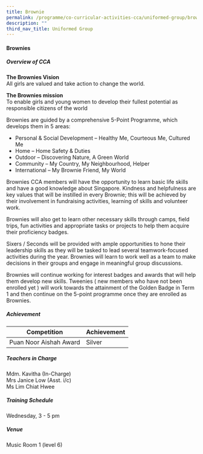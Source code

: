 ```yaml
---
title: Brownie
permalink: /programme/co-curricular-activities-cca/uniformed-group/brownie/
description: ""
third_nav_title: Uniformed Group
---
```

#### **Brownies**

##### **Overview of CCA**
		 
**The Brownies Vision**<br>
All girls are valued and take action to change the world.

**The Brownies mission**<br>
To enable girls and young women to develop their fullest potential as responsible citizens of the world

Brownies are guided by a comprehensive 5-Point Programme, which develops them in 5 areas:
* Personal & Social Development – Healthy Me, Courteous Me, Cultured Me
* Home – Home Safety & Duties
* Outdoor – Discovering Nature, A Green World
* Community – My Country, My Neighbourhood, Helper
* International – My Brownie Friend, My World

Brownies CCA members will have the opportunity to learn basic life skills and have a good knowledge about Singapore.  Kindness and helpfulness are key values that will be instilled in every Brownie; this will be achieved by their involvement in fundraising activities, learning of skills and volunteer work.  

Brownies will also get to learn other necessary skills through camps, field trips, fun activities and appropriate tasks or projects to help them acquire their proficiency badges.  

Sixers / Seconds will be provided with ample opportunities to hone their leadership skills as they will be tasked to lead several teamwork-focused activities during the year.  Brownies will learn to work well as a team to make decisions in their groups and engage in meaningful group discussions.

Brownies will continue working for interest badges and awards that will help them develop new skills. Tweenies ( new members who have not been enrolled yet ) will work towards the attainment of the Golden Badge in Term 1 and then continue on the 5-point programme once they are enrolled as Brownies.

##### **Achievement**

|Competition	|Achievement|
|------|------|
|Puan Noor Aishah Award	|Silver|

##### **Teachers in Charge**

Mdm. Kavitha (In-Charge)<br>
Mrs Janice Low (Asst. i/c)<br>
Ms Lim Chiat Hwee

##### **Training Schedule**
Wednesday, 3 - 5 pm

##### **Venue**

Music Room 1 (level 6)